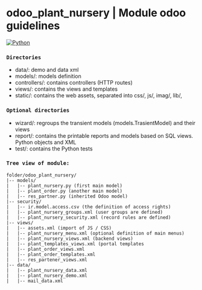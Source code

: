 # odoo_plant_nursery | Module odoo guidelines
[![Python](https://img.shields.io/badge/Python-3776AB?style=for-the-badge&logo=python&logoColor=white&labelColor=101010)]() 
### `Directories`
- data/: demo and data xml
- models/: models definition
- controllers/: contains controllers (HTTP routes)
- views/: contains the views and templates
- static/: contains the web assets, separated into css/, js/, imag/, lib/,

### `Optional directories`
- wizard/: regroups the transient models (models.TrasientModel) and their views
- report/: contains the printable reports and models based on SQL views. Python objects and XML
- test/: contains the Python tests

### `Tree view of module:`
```
folder/odoo_plant_nursery/
|-- models/
|   |-- plant_nursery.py (first main model)
|   |-- plant_order.py (another main model)
|   |-- res_partner.py (inherited Odoo model)
|-- security/
|   |-- ir.model.access.csv (the definition of access rights)
|   |-- plant_nursery_groups.xml (user groups are defined)
|   |-- plant_nursery_security.xml (record rules are defined)
|-- views/
|   |-- assets.xml (import of JS / CSS)
|   |-- plant_nursery_menu.xml (optional definition of main menus)
|   |-- plant_nursery_views.xml (backend views)
|   |-- plant_templates_views.xml (portal templates
|   |-- plant_order_views.xml
|   |-- plant_order_templates.xml
|   |-- res_partener_views.xml
|-- data/
|   |-- plant_nursery_data.xml
|   |-- plant_nursery_demo.xml
|   |-- mail_data.xml
```